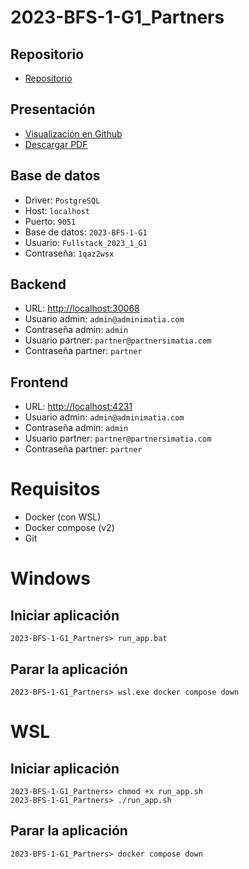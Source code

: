 # 2023-BFS-1-G1_Partners
## Repositorio
* [Repositorio](https://github.com/CampusDual/2023-BFS-1-G1_Partners)
## Presentación
* [Visualización en Github](https://github.com/CampusDual/2023-BFS-1-G1_Partners/blob/main/Presentacion%20Portal%20Partners.pdf)
* [Descargar PDF](https://raw.github.com/CampusDual/2023-BFS-1-G1_Partners/main/Presentacion%20Portal%20Partners.pdf)
## Base de datos
* Driver: `PostgreSQL`
* Host: `localhost`
* Puerto: `9051`
* Base de datos: `2023-BFS-1-G1`
* Usuario: `Fullstack_2023_1_G1`
* Contraseña: `1qaz2wsx`
## Backend
* URL: [http://localhost:30068](http://localhost:30068)
* Usuario admin: `admin@adminimatia.com`
* Contraseña admin: `admin`
* Usuario partner: `partner@partnersimatia.com`
* Contraseña partner: `partner`
## Frontend
* URL: [http://localhost:4231](http://localhost:4231)
* Usuario admin: `admin@adminimatia.com`
* Contraseña admin: `admin`
* Usuario partner: `partner@partnersimatia.com`
* Contraseña partner: `partner`
# Requisitos
* Docker (con WSL)
* Docker compose (v2)
* Git

# Windows
## Iniciar aplicación
```
2023-BFS-1-G1_Partners> run_app.bat
```
## Parar la aplicación
```
2023-BFS-1-G1_Partners> wsl.exe docker compose down
```

# WSL
## Iniciar aplicación
```
2023-BFS-1-G1_Partners> chmod +x run_app.sh
2023-BFS-1-G1_Partners> ./run_app.sh
```
## Parar la aplicación
```
2023-BFS-1-G1_Partners> docker compose down
```
